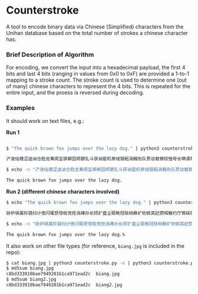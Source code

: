 # Counterstroke

A tool to encode binary data via Chinese (Simplified) characters from the Unihan database based on the total number of strokes a chinese character has.

### Brief Description of Algorithm

For encoding, we convert the input into a hexadecimal payload, the first 4 bits and last 4 bits (ranging in values from 0x0 to 0xF) are provided a 1-to-1 mapping to a stroke count. The stroke count is used to determine one (out of many) chinese characters to represent the 4 bits. This is repeated for the entire input, and the proess is reversed during decoding.

### Examples

It should work on text files, e.g.:

**Run 1**
```sh

$ "The quick brown fox jumps over the lazy dog." | python3 counterstroke.py -e

浐泼绤蒇涩选讷仓脸龙䓓阂玺锛郸囵烬踬钆斗获讻窑机挙䍁铟稆涡鳎伤队贾谂载镲铰锉夸长唡谭羟烂称鳁绺仓惧启纪专疴骥赉剧谄荦掷吗划韦硙侧骍琼敌珑贠户剧鲲贾击渔鲟铑缚邬斗热虏铃骥涩阈孙㘎气厮

$ echo -n "浐泼绤蒇涩选讷仓脸龙䓓阂玺锛郸囵烬踬钆斗获讻窑机挙䍁铟稆涡鳎伤队贾谂载镲铰锉夸长唡谭羟烂称鳁绺仓惧启纪专疴骥赉剧谄荦掷吗划韦硙侧骍琼敌珑贠户剧鲲贾击渔鲟 铑缚邬斗热虏铃骥涩阈孙㘎气厮" | python3 counterstroke.py -d

The quick brown fox jumps over the lazy dog. 
```

**Run 2 (different chinese characters involved)**
```sh
$ echo "The quick brown fox jumps over the lazy dog." | python3 counterstroke.py -e

狲垆埚属铃骁扫计偬闪辄恹馀榄党抢涡瘫孙长颀扩盘尘砺鿸羟铦㭣彝纩劝鸲莴赶攒啯觞约厅钸䌽铬珑递鳃铚书鸾员妇历恳颤阊党桡栉馃负异历笾祎栗鹅铌贰争仅谂辚硁轧绸鲞萝携寻气虑姗家癣痈铢价鹮凤缨

$ echo -n "狲垆埚属铃骁扫计偬闪辄恹馀榄党抢涡瘫孙长颀扩盘尘砺鿸羟铦㭣彝纩劝鸲莴赶攒啯觞约厅钸䌽铬珑递鳃铚书鸾员妇历恳颤阊党桡栉馃负异历笾祎栗鹅铌贰争仅谂辚硁轧 绸鲞萝携寻气虑姗家癣痈铢价鹮凤缨" | python3 counterstroke.py -d

The quick brown fox jumps over the lazy dog.% 
```

It also work on other file types (for reference, `biang.jpg` is included in the repo):

```sh
$ cat biang.jpg | python3 counterstroke.py -e | python3 counterstroke.py -d > biang2.jpg
$ md5sum biang.jpg                                                                      
c8bd333910bae7949201b1ca971ead2c  biang.jpg
$ md5sum biang2.jpg
c8bd333910bae7949201b1ca971ead2c  biang2.jpg 
```
